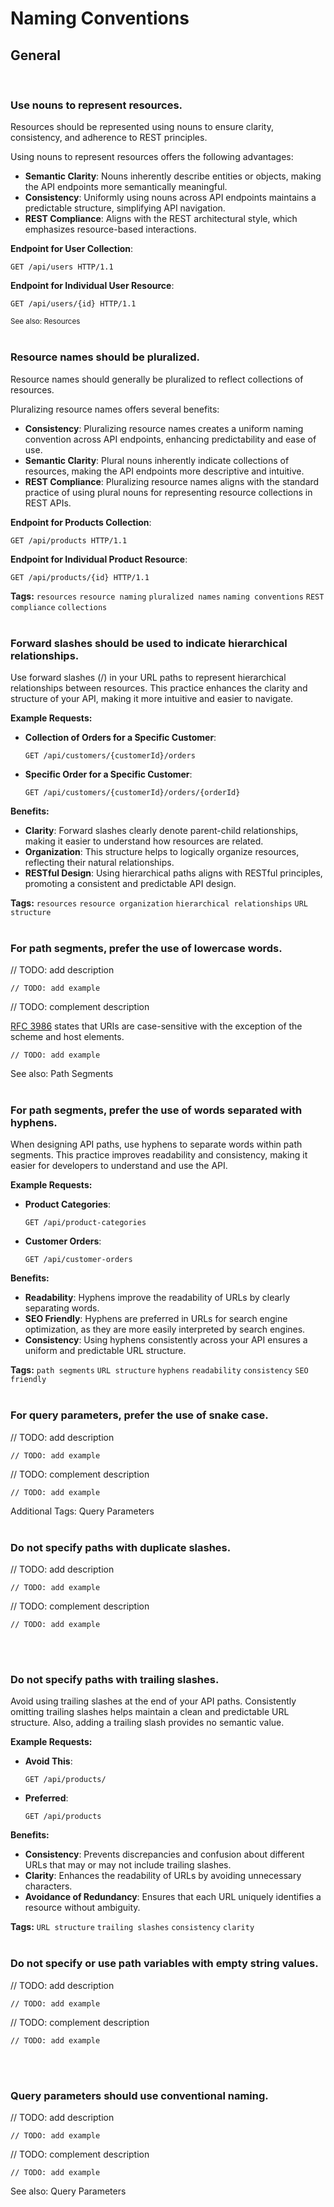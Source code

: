 # Naming Conventions


## General
<br>


### Use nouns to represent resources.
Resources should be represented using nouns to ensure clarity, consistency, and adherence to REST principles.

Using nouns to represent resources offers the following advantages:
- **Semantic Clarity**: Nouns inherently describe entities or objects, making the API endpoints more semantically meaningful.
- **Consistency**: Uniformly using nouns across API endpoints maintains a predictable structure, simplifying API navigation.
- **REST Compliance**: Aligns with the REST architectural style, which emphasizes resource-based interactions.

**Endpoint for User Collection**:
```http
GET /api/users HTTP/1.1
```

**Endpoint for Individual User Resource**:
```http
GET /api/users/{id} HTTP/1.1
```

<sub>See also: Resources</sub>
<br><br>


### Resource names should be pluralized.
Resource names should generally be pluralized to reflect collections of resources. 

Pluralizing resource names offers several benefits:
- **Consistency**: Pluralizing resource names creates a uniform naming convention across API endpoints, enhancing predictability and ease of use.
- **Semantic Clarity**: Plural nouns inherently indicate collections of resources, making the API endpoints more descriptive and intuitive.
- **REST Compliance**: Pluralizing resource names aligns with the standard practice of using plural nouns for representing resource collections in REST APIs.

**Endpoint for Products Collection**:
```http
GET /api/products HTTP/1.1
```

**Endpoint for Individual Product Resource**:
```http
GET /api/products/{id} HTTP/1.1
```

**Tags:** `resources` `resource naming` `pluralized names` `naming conventions` `REST compliance` `collections`
<br><br>


### Forward slashes should be used to indicate hierarchical relationships.
Use forward slashes (/) in your URL paths to represent hierarchical relationships between resources. This practice
enhances the clarity and structure of your API, making it more intuitive and easier to navigate. 

**Example Requests:**
- **Collection of Orders for a Specific Customer**:
    ```http
    GET /api/customers/{customerId}/orders
    ```
- **Specific Order for a Specific Customer**:
    ```http
    GET /api/customers/{customerId}/orders/{orderId}
    ```

**Benefits:**
- **Clarity**: Forward slashes clearly denote parent-child relationships, making it easier to understand how resources are related.
- **Organization**: This structure helps to logically organize resources, reflecting their natural relationships.
- **RESTful Design**: Using hierarchical paths aligns with RESTful principles, promoting a consistent and predictable API design.

**Tags:** `resources` `resource organization` `hierarchical relationships` `URL structure`
<br><br>


### For path segments, prefer the use of lowercase words.

// TODO: add description

```http
// TODO: add example
```

// TODO: complement description

[RFC 3986](https://www.ietf.org/rfc/rfc3986.txt) states that URIs are case-sensitive with the exception of the scheme and host elements.

```http
// TODO: add example
```

See also: Path Segments
<br><br>


### For path segments, prefer the use of words separated with hyphens.
When designing API paths, use hyphens to separate words within path segments. This practice improves readability
and consistency, making it easier for developers to understand and use the API.

**Example Requests:**
- **Product Categories**:
    ```http
    GET /api/product-categories
    ```
- **Customer Orders**:
    ```http
    GET /api/customer-orders
    ```

**Benefits:**
- **Readability**: Hyphens improve the readability of URLs by clearly separating words.
- **SEO Friendly**: Hyphens are preferred in URLs for search engine optimization, as they are more easily interpreted by search engines.
- **Consistency**: Using hyphens consistently across your API ensures a uniform and predictable URL structure.

**Tags:** `path segments` `URL structure` `hyphens` `readability` `consistency` `SEO friendly`
<br><br>


### For query parameters, prefer the use of snake case.

// TODO: add description

```http
// TODO: add example
```

// TODO: complement description

```http
// TODO: add example
```

Additional Tags: Query Parameters
<br><br>


### Do not specify paths with duplicate slashes.

// TODO: add description

```http
// TODO: add example
```

// TODO: complement description

```http
// TODO: add example
```

<br><br>


### Do not specify paths with trailing slashes.
Avoid using trailing slashes at the end of your API paths. Consistently omitting trailing slashes helps maintain a clean
and predictable URL structure. Also, adding a trailing slash provides no semantic value.

**Example Requests:**
- **Avoid This**:
    ```http
    GET /api/products/
    ```
- **Preferred**:
    ```http
    GET /api/products
    ```

**Benefits:**
- **Consistency**: Prevents discrepancies and confusion about different URLs that may or may not include trailing slashes.
- **Clarity**: Enhances the readability of URLs by avoiding unnecessary characters.
- **Avoidance of Redundancy**: Ensures that each URL uniquely identifies a resource without ambiguity.

**Tags:** `URL structure` `trailing slashes` `consistency` `clarity`
<br><br>


### Do not specify or use path variables with empty string values.

// TODO: add description

```http
// TODO: add example
```

// TODO: complement description

```http
// TODO: add example
```

<br><br>


### Query parameters should use conventional naming.

// TODO: add description

```http
// TODO: add example
```

// TODO: complement description

```http
// TODO: add example
```

See also: Query Parameters
<br><br>

